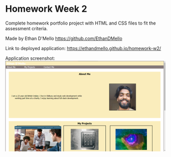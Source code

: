 # Homework Week 2

Complete homework portfolio project with HTML and CSS files to fit the assessment criteria.

Made by Ethan D'Mello https://github.com/EthanDMello

Link to deployed application: https://ethandmello.github.io/homework-w2/

Application screenshot:
![Application Screenshot](./Assets/images/deployed%20app.png)
